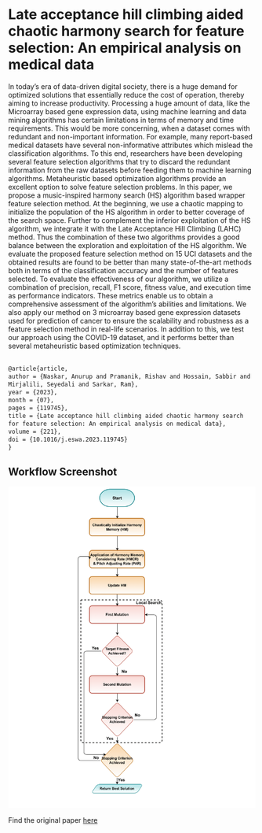 
# Late acceptance hill climbing aided chaotic harmony search for feature selection: An empirical analysis on medical data

In today’s era of data-driven digital society, there is a huge demand for optimized solutions that essentially reduce the cost of operation, thereby aiming to increase productivity. Processing a huge amount of data, like the Microarray based gene expression data, using machine learning and data mining algorithms has certain
limitations in terms of memory and time requirements. This would be more concerning, when a dataset comes with redundant and non-important information. For example, many report-based medical datasets have several non-informative attributes which mislead the classification algorithms. To this end, researchers have been
developing several feature selection algorithms that try to discard the redundant information from the raw datasets before feeding them to machine learning algorithms. Metaheuristic based optimization algorithms provide an excellent option to solve feature selection problems. In this paper, we propose a music-inspired harmony search (HS) algorithm based wrapper feature selection method. At the beginning, we use a chaotic mapping to initialize the population of the HS algorithm in order to better coverage of the search space. Further to complement the inferior exploitation of the HS algorithm, we integrate it with the Late Acceptance Hill Climbing (LAHC) method. Thus the combination of these two algorithms provides a good balance between the exploration and exploitation of the HS algorithm. We evaluate the proposed feature selection method on 15 UCI datasets and the obtained results are found to be better than many state-of-the-art methods both in terms of the classification accuracy and the number of features selected. To evaluate the effectiveness of our algorithm, we utilize a combination of precision, recall, F1 score, fitness value, and execution time as performance indicators.
These metrics enable us to obtain a comprehensive assessment of the algorithm’s abilities and limitations. We also apply our method on 3 microarray based gene expression datasets used for prediction of cancer to ensure the scalability and robustness as a feature selection method in real-life scenarios. In addition to this, we test our approach using the COVID-19 dataset, and it performs better than several metaheuristic based optimization
techniques.









## 

#### 

```http
@article{article,
author = {Naskar, Anurup and Pramanik, Rishav and Hossain, Sabbir and Mirjalili, Seyedali and Sarkar, Ram},
year = {2023},
month = {07},
pages = {119745},
title = {Late acceptance hill climbing aided chaotic harmony search for feature selection: An empirical analysis on medical data},
volume = {221},
doi = {10.1016/j.eswa.2023.119745}
}
```







## Workflow Screenshot

![Workflow Screenshot](https://github.com/anurup123/HS_LAHC/blob/main/Harmony%20Serch.drawio-1.png)

 Find the original paper [here](https://www.sciencedirect.com/science/article/pii/S0957417423002464)


